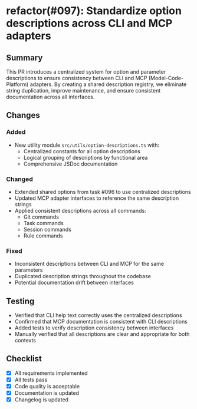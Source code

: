 # refactor(#097): Standardize option descriptions across CLI and MCP adapters

## Summary

This PR introduces a centralized system for option and parameter descriptions to ensure consistency between CLI and MCP (Model-Code-Platform) adapters. By creating a shared description registry, we eliminate string duplication, improve maintenance, and ensure consistent documentation across all interfaces.

## Changes

### Added

- New utility module `src/utils/option-descriptions.ts` with:
  - Centralized constants for all option descriptions
  - Logical grouping of descriptions by functional area
  - Comprehensive JSDoc documentation

### Changed

- Extended shared options from task #096 to use centralized descriptions
- Updated MCP adapter interfaces to reference the same description strings
- Applied consistent descriptions across all commands:
  - Git commands
  - Task commands
  - Session commands
  - Rule commands

### Fixed

- Inconsistent descriptions between CLI and MCP for the same parameters
- Duplicated description strings throughout the codebase
- Potential documentation drift between interfaces

## Testing

- Verified that CLI help text correctly uses the centralized descriptions
- Confirmed that MCP documentation is consistent with CLI descriptions
- Added tests to verify description consistency between interfaces
- Manually verified that all descriptions are clear and appropriate for both contexts

## Checklist

- [x] All requirements implemented
- [x] All tests pass
- [x] Code quality is acceptable
- [x] Documentation is updated
- [x] Changelog is updated
